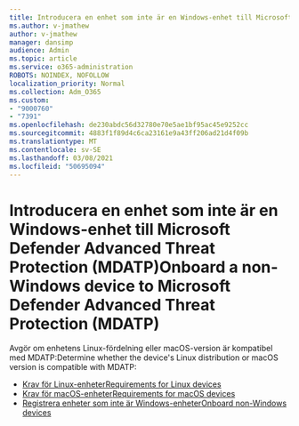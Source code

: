 ```yaml
---
title: Introducera en enhet som inte är en Windows-enhet till Microsoft Defender Advanced Threat Protection (MDATP)
ms.author: v-jmathew
author: v-jmathew
manager: dansimp
audience: Admin
ms.topic: article
ms.service: o365-administration
ROBOTS: NOINDEX, NOFOLLOW
localization_priority: Normal
ms.collection: Adm_O365
ms.custom:
- "9000760"
- "7391"
ms.openlocfilehash: de230abdc56d32780e70e5ae1bf95ac45e9252cc
ms.sourcegitcommit: 4883f1f89d4c6ca23161e9a43ff206ad21d4f09b
ms.translationtype: MT
ms.contentlocale: sv-SE
ms.lasthandoff: 03/08/2021
ms.locfileid: "50695094"
---
```

# <a name="onboard-a-non-windows-device-to-microsoft-defender-advanced-threat-protection-mdatp"></a><span data-ttu-id="b5086-102">Introducera en enhet som inte är en Windows-enhet till Microsoft Defender Advanced Threat Protection (MDATP)</span><span class="sxs-lookup"><span data-stu-id="b5086-102">Onboard a non-Windows device to Microsoft Defender Advanced Threat Protection (MDATP)</span></span>

<span data-ttu-id="b5086-103">Avgör om enhetens Linux-fördelning eller macOS-version är kompatibel med MDATP:</span><span class="sxs-lookup"><span data-stu-id="b5086-103">Determine whether the device's Linux distribution or macOS version is compatible with MDATP:</span></span>

- [<span data-ttu-id="b5086-104">Krav för Linux-enheter</span><span class="sxs-lookup"><span data-stu-id="b5086-104">Requirements for Linux devices</span></span>](https://go.microsoft.com/fwlink/?linkid=2143462)
- [<span data-ttu-id="b5086-105">Krav för macOS-enheter</span><span class="sxs-lookup"><span data-stu-id="b5086-105">Requirements for macOS devices</span></span>](https://go.microsoft.com/fwlink/?linkid=2143461)
- [<span data-ttu-id="b5086-106">Registrera enheter som inte är Windows-enheter</span><span class="sxs-lookup"><span data-stu-id="b5086-106">Onboard non-Windows devices</span></span>](https://go.microsoft.com/fwlink/?linkid=2143628)
